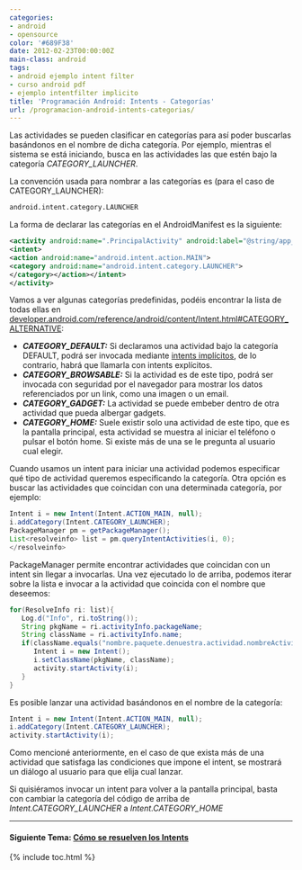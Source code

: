 ```yaml
---
categories:
- android
- opensource
color: '#689F38'
date: 2012-02-23T00:00:00Z
main-class: android
tags:
- android ejemplo intent filter
- curso android pdf
- ejemplo intentfilter implicito
title: 'Programación Android: Intents - Categorías'
url: /programacion-android-intents-categorias/
---
```


<div class="separator" >

</div>

Las actividades se pueden clasificar en categorías para así poder buscarlas basándonos en el nombre de dicha categoría. Por ejemplo, mientras el sistema se está iniciando, busca en las actividades las que estén bajo la categoría *CATEGORY_LAUNCHER*.

La convención usada para nombrar a las categorías es (para el caso de CATEGORY_LAUNCHER):

```bash
android.intent.category.LAUNCHER
```

La forma de declarar las categorías en el AndroidManifest es la siguiente:


<!--ad-->

```xml
<activity android:name=".PrincipalActivity" android:label="@string/app_name">
<intent>
<action android:name="android.intent.action.MAIN">
<category android:name="android.intent.category.LAUNCHER">
</category></action></intent>
</activity>

```

Vamos a ver algunas categorías predefinidas, podéis encontrar la lista de todas ellas en <a target="_blank" href="http://developer.android.com/reference/android/content/Intent.html#CATEGORY_ALTERNATIVE">developer.android.com/reference/android/content/Intent.html#CATEGORY_ALTERNATIVE</a>:

  * ***CATEGORY_DEFAULT:*** Si declaramos una actividad bajo la categoría DEFAULT, podrá ser invocada mediante [intents implícitos][1], de lo contrario, habrá que llamarla con intents explícitos.
  * ***CATEGORY_BROWSABLE:*** Si la actividad es de este tipo, podrá ser invocada con seguridad por el navegador para mostrar los datos referenciados por un link, como una imagen o un email.
  * ***CATEGORY_GADGET:*** La actividad se puede embeber dentro de otra actividad que pueda albergar gadgets.
  * ***CATEGORY_HOME:*** Suele existir solo una actividad de este tipo, que es la pantalla principal, esta actividad se muestra al iniciar el teléfono o pulsar el botón home. Si existe más de una se le pregunta al usuario cual elegir.

Cuando usamos un intent para iniciar una actividad podemos especificar qué tipo de actividad queremos especificando la categoría. Otra opción es buscar las actividades que coincidan con una determinada categoría, por ejemplo:

```java
Intent i = new Intent(Intent.ACTION_MAIN, null);
i.addCategory(Intent.CATEGORY_LAUNCHER);
PackageManager pm = getPackageManager();
List<resolveinfo> list = pm.queryIntentActivities(i, 0);
</resolveinfo>
```

PackageManager permite encontrar actividades que coincidan con un intent sin llegar a invocarlas. Una vez ejecutado lo de arriba, podemos iterar sobre la lista e invocar a la actividad que coincida con el nombre que deseemos:

```java
for(ResolveInfo ri: list){
   Log.d("Info", ri.toString());
   String pkgName = ri.activityInfo.packageName;
   String className = ri.activityInfo.name;
   if(className.equals("nombre.paquete.denuestra.actividad.nombreActividad")){
      Intent i = new Intent();
      i.setClassName(pkgName, className);
      activity.startActivity(i);
   }
}

```

Es posible lanzar una actividad basándonos en el nombre de la categoría:

```java
Intent i = new Intent(Intent.ACTION_MAIN, null);
i.addCategory(Intent.CATEGORY_LAUNCHER);
activity.startActivity(i);

```

Como mencioné anteriormente, en el caso de que exista más de una actividad que satisfaga las condiciones que impone el intent, se mostrará un diálogo al usuario para que elija cual lanzar.

Si quisiéramos invocar un intent para volver a la pantalla principal, basta con cambiar la categoría del código de arriba de *Intent.CATEGORY_LAUNCHER* a *Intent.CATEGORY_HOME*

* * *

#### Siguiente Tema: [Cómo se resuelven los Intents][2] 





 [1]: https://elbauldelprogramador.com/programacion-android-intents-conceptos
 [2]: https://elbauldelprogramador.com/programacion-android-como-se-resuelven/

{% include toc.html %}
